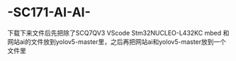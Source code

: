 # -SC171-AI-AI-
下载下来文件后先把除了SCQ7QV3 VScode Stm32NUCLEO-L432KC mbed 和网站ai的文件放到yolov5-master里，之后再把网站ai和yolov5-master放到一个文件里
